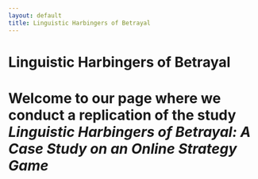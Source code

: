 ```yaml
---
layout: default
title: Linguistic Harbingers of Betrayal
---
```

<div class="blurb">
	<h1>Linguistic Harbingers of Betrayal <h1>
	<p>Welcome to our page where we conduct a replication of the study <em>Linguistic Harbingers of Betrayal:
A Case Study on an Online Strategy Game</em> </p>
</div><!-- /.blurb -->
